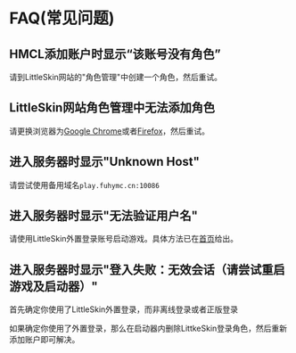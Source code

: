 # FAQ\(常见问题\)

## HMCL添加账户时显示“该账号没有角色”

请到LittleSkin网站的"角色管理"中创建一个角色，然后重试。

## LittleSkin网站角色管理中无法添加角色

请更换浏览器为[Google Chrome](https://www.google.cn/intl/zh-CN/chrome/)或者[Firefox](http://www.firefox.com.cn/)，然后重试。

## 进入服务器时显示"Unknown Host"

请尝试使用备用域名`play.fuhymc.cn:10086`

## 进入服务器时显示"无法验证用户名"

请使用LittleSkin外置登录账号启动游戏。具体方法已在[首页](/)给出。

## 进入服务器时显示"登入失败：无效会话（请尝试重启游戏及启动器）"

首先确定你使用了LittleSkin外置登录，而非离线登录或者正版登录

如果确定你使用了外置登录，那么在启动器内删除LittkeSkin登录角色，然后重新添加账户即可解决。

